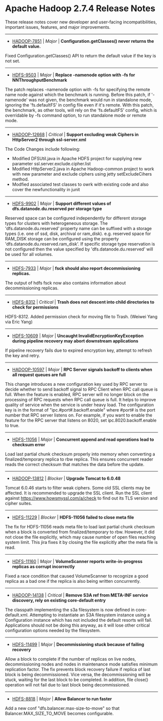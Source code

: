 
<!---
# Licensed to the Apache Software Foundation (ASF) under one
# or more contributor license agreements.  See the NOTICE file
# distributed with this work for additional information
# regarding copyright ownership.  The ASF licenses this file
# to you under the Apache License, Version 2.0 (the
# "License"); you may not use this file except in compliance
# with the License.  You may obtain a copy of the License at
#
#     http://www.apache.org/licenses/LICENSE-2.0
#
# Unless required by applicable law or agreed to in writing, software
# distributed under the License is distributed on an "AS IS" BASIS,
# WITHOUT WARRANTIES OR CONDITIONS OF ANY KIND, either express or implied.
# See the License for the specific language governing permissions and
# limitations under the License.
-->
# Apache Hadoop  2.7.4 Release Notes

These release notes cover new developer and user-facing incompatibilities, important issues, features, and major improvements.


---

* [HADOOP-7851](https://issues.apache.org/jira/browse/HADOOP-7851) | *Major* | **Configuration.getClasses() never returns the default value.**

Fixed Configuration.getClasses() API to return the default value if the key is not set.


---

* [HDFS-9503](https://issues.apache.org/jira/browse/HDFS-9503) | *Major* | **Replace -namenode option with -fs for NNThroughputBenchmark**

The patch replaces -namenode option with -fs for specifying the remote name node against which the benchmark is running. Before this patch, if '-namenode' was not given, the benchmark would run in standalone mode, ignoring the 'fs.defaultFS' in config file even if it's remote. With this patch, the benchmark, as other tools, will rely on the 'fs.defaultFS' config, which is overridable by -fs command option, to run standalone mode or remote mode.


---

* [HADOOP-12668](https://issues.apache.org/jira/browse/HADOOP-12668) | *Critical* | **Support excluding weak Ciphers in HttpServer2 through ssl-server.xml**

The Code Changes include following:
- Modified DFSUtil.java in Apache HDFS project for supplying new parameter ssl.server.exclude.cipher.list
- Modified HttpServer2.java in Apache Hadoop-common project to work with new parameter and exclude ciphers using jetty setExcludeCihers method.
- Modfied associated test classes to owrk with existing code and also cover the newfunctionality in junit


---

* [HDFS-9902](https://issues.apache.org/jira/browse/HDFS-9902) | *Major* | **Support different values of dfs.datanode.du.reserved per storage type**

Reserved space can be configured independently for different storage types for clusters with heterogeneous storage. The 'dfs.datanode.du.reserved' property name can be suffixed with a storage types (i.e. one of ssd, disk, archival or ram\_disk). e.g. reserved space for RAM\_DISK storage can be configured using the property 'dfs.datanode.du.reserved.ram\_disk'. If specific storage type reservation is not configured then the value specified by 'dfs.datanode.du.reserved' will be used for all volumes.


---

* [HDFS-7933](https://issues.apache.org/jira/browse/HDFS-7933) | *Major* | **fsck should also report decommissioning replicas.**

The output of hdfs fsck now also contains information about decommissioning replicas.


---

* [HDFS-8312](https://issues.apache.org/jira/browse/HDFS-8312) | *Critical* | **Trash does not descent into child directories to check for permissions**

HDFS-8312. Added permission check for moving file to Trash. (Weiwei Yang via Eric Yang)


---

* [HDFS-10609](https://issues.apache.org/jira/browse/HDFS-10609) | *Major* | **Uncaught InvalidEncryptionKeyException during pipeline recovery may abort downstream applications**

If pipeline recovery fails due to expired encryption key, attempt to refresh the key and retry.


---

* [HADOOP-10597](https://issues.apache.org/jira/browse/HADOOP-10597) | *Major* | **RPC Server signals backoff to clients when all request queues are full**

This change introduces a new configuration key used by RPC server to decide whether to send backoff signal to RPC Client when RPC call queue is full. When the feature is enabled, RPC server will no longer block on the processing of RPC requests when RPC call queue is full. It helps to improve quality of service when the service is under heavy load. The configuration key is in the format of "ipc.#port#.backoff.enable" where #port# is the port number that RPC server listens on. For example, if you want to enable the feature for the RPC server that listens on 8020, set ipc.8020.backoff.enable to true.


---

* [HDFS-11056](https://issues.apache.org/jira/browse/HDFS-11056) | *Major* | **Concurrent append and read operations lead to checksum error**

Load last partial chunk checksum properly into memory when converting a finalized/temporary replica to rbw replica. This ensures concurrent reader reads the correct checksum that matches the data before the update.


---

* [HADOOP-13812](https://issues.apache.org/jira/browse/HADOOP-13812) | *Blocker* | **Upgrade Tomcat to 6.0.48**

Tomcat 6.0.46 starts to filter weak ciphers. Some old SSL clients may be affected. It is recommended to upgrade the SSL client. Run the SSL client against https://www.howsmyssl.com/a/check to find out its TLS version and cipher suites.


---

* [HDFS-11229](https://issues.apache.org/jira/browse/HDFS-11229) | *Blocker* | **HDFS-11056 failed to close meta file**

The fix for HDFS-11056 reads meta file to load last partial chunk checksum when a block is converted from finalized/temporary to rbw. However, it did not close the file explicitly, which may cause number of open files reaching system limit. This jira fixes it by closing the file explicitly after the meta file is read.


---

* [HDFS-11160](https://issues.apache.org/jira/browse/HDFS-11160) | *Major* | **VolumeScanner reports write-in-progress replicas as corrupt incorrectly**

Fixed a race condition that caused VolumeScanner to recognize a good replica as a bad one if the replica is also being written concurrently.


---

* [HADOOP-14138](https://issues.apache.org/jira/browse/HADOOP-14138) | *Critical* | **Remove S3A ref from META-INF service discovery, rely on existing core-default entry**

The classpath implementing the s3a filesystem is now defined in core-default.xml. Attempting to instantiate an S3A filesystem instance using a Configuration instance which has not included the default resorts will fail. Applications should not be doing this anyway, as it will lose other critical  configuration options needed by the filesystem.


---

* [HDFS-11499](https://issues.apache.org/jira/browse/HDFS-11499) | *Major* | **Decommissioning stuck because of failing recovery**

Allow a block to complete if the number of replicas on live nodes, decommissioning nodes and nodes in maintenance mode satisfies minimum replication factor.
The fix prevents block recovery failure if replica of last block is being decommissioned. Vice versa, the decommissioning will be stuck, waiting for the last block to be completed. In addition, file close() operation will not fail due to last block being decommissioned.


---

* [HDFS-8818](https://issues.apache.org/jira/browse/HDFS-8818) | *Major* | **Allow Balancer to run faster**

Add a new conf "dfs.balancer.max-size-to-move" so that Balancer.MAX\_SIZE\_TO\_MOVE becomes configurable.



